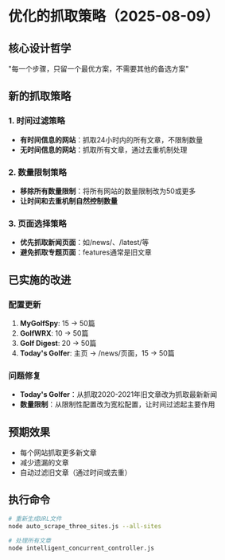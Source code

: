 # 优化的抓取策略（2025-08-09）

## 核心设计哲学
"每一个步骤，只留一个最优方案，不需要其他的备选方案"

## 新的抓取策略

### 1. 时间过滤策略
- **有时间信息的网站**：抓取24小时内的所有文章，不限制数量
- **无时间信息的网站**：抓取所有文章，通过去重机制处理

### 2. 数量限制策略
- **移除所有数量限制**：将所有网站的数量限制改为50或更多
- **让时间和去重机制自然控制数量**

### 3. 页面选择策略
- **优先抓取新闻页面**：如/news/、/latest/等
- **避免抓取专题页面**：features通常是旧文章

## 已实施的改进

### 配置更新
1. **MyGolfSpy**: 15 → 50篇
2. **GolfWRX**: 10 → 50篇  
3. **Golf Digest**: 20 → 50篇
4. **Today's Golfer**: 主页 → /news/页面，15 → 50篇

### 问题修复
- **Today's Golfer**：从抓取2020-2021年旧文章改为抓取最新新闻
- **数量限制**：从限制性配置改为宽松配置，让时间过滤起主要作用

## 预期效果
- 每个网站抓取更多新文章
- 减少遗漏的文章
- 自动过滤旧文章（通过时间或去重）

## 执行命令
```bash
# 重新生成URL文件
node auto_scrape_three_sites.js --all-sites

# 处理所有文章
node intelligent_concurrent_controller.js
```
